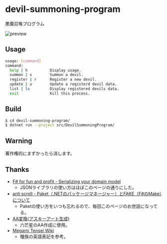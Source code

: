 # devil-summoning-program
悪魔召喚プログラム

![preview](https://user-images.githubusercontent.com/38801778/68542306-b6ab4980-03ee-11ea-80af-eed3923e61ae.png)

## Usage

```bash
usage: [command]
command:
  help | h          Display usage.
  summon | s        Summon a devil.
  register | r      Register a new devil.
  update | u        Update a registerd devil data.
  list | ls         Display registered devils data.
  exit              Kill this process.
```

## Build

```bash
$ cd devil-summoning-program/
$ dotnet run --project src/DevilSummoningProgram/
```

## Warning
著作権的にまずかったら消します。

## Thanks
* [F# for fun and profit - Serializing your domain model](https://fsharpforfunandprofit.com/posts/serializating-your-domain-model/)
    * JSONライブラリの使い方はほぼこのページの通りにした。
* [anti scroll - Paket（.NETのパッケージマネージャー）とFAKE（F#のMake）について](https://tategakibunko.hatenablog.com/entry/2019/07/09/123655)
    * Paketの使い方をいつも忘れるので、毎回このページのお世話になってる。
* [AA変換(アスキーアート生成)](https://tool-taro.com/image_to_ascii/)
    * 六芒星のAA作成に使用。
* [Megami Tensei Wiki](https://megamitensei.fandom.com/wiki/Race_and_species)
    * 種族の英語表記を参考。
